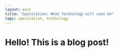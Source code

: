 ```yaml
---
layout: post
title: "Speculation: What Technology will soon be"
tags: speculation, technology
---
```


Hello! This is a blog post!
===========================
